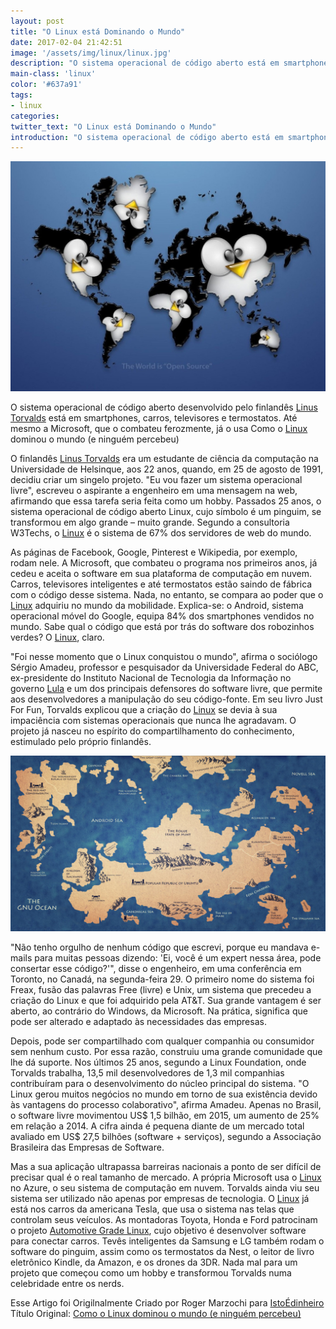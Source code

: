 ```yaml
---
layout: post
title: "O Linux está Dominando o Mundo"
date: 2017-02-04 21:42:51
image: '/assets/img/linux/linux.jpg'
description: "O sistema operacional de código aberto está em smartphones, carros, televisores e termostatos."
main-class: 'linux'
color: '#637a91'
tags:
- linux
categories:
twitter_text: "O Linux está Dominando o Mundo"
introduction: "O sistema operacional de código aberto está em smartphones, carros, televisores e termostatos."
---
```


![Linux](/assets/img/linux/linux.jpg)

O sistema operacional de código aberto desenvolvido pelo finlandês [Linus Torvalds](http://terminalroot.com.br/tags/#linus-torvalds) está em smartphones, carros, televisores e termostatos. Até mesmo a Microsoft, que o combateu ferozmente, já o usa
Como o [Linux](http://terminalroot.com.br/tags/#linux) dominou o mundo (e ninguém percebeu)

O finlandês [Linus Torvalds](http://terminalroot.com.br/tags/#linus-torvalds) era um estudante de ciência da computação na Universidade de Helsinque, aos 22 anos, quando, em 25 de agosto de 1991, decidiu criar um singelo projeto. "Eu vou fazer um sistema operacional livre", escreveu o aspirante a engenheiro em uma mensagem na web, afirmando que essa tarefa seria feita como um hobby. Passados 25 anos, o sistema operacional de código aberto Linux, cujo símbolo é um pinguim, se transformou em algo grande – muito grande. Segundo a consultoria W3Techs, o [Linux](http://terminalroot.com.br/tags/#linux) é o sistema de 67% dos servidores de web do mundo.

As páginas de Facebook, Google, Pinterest e Wikipedia, por exemplo, rodam nele. A Microsoft, que combateu o programa nos primeiros anos, já cedeu e aceita o software em sua plataforma de computação em nuvem. Carros, televisores inteligentes e até termostatos estão saindo de fábrica com o código desse sistema. Nada, no entanto, se compara ao poder que o [Linux](http://terminalroot.com.br/tags/#linux) adquiriu no mundo da mobilidade. Explica-se: o Android, sistema operacional móvel do Google, equipa 84% dos smartphones vendidos no mundo. Sabe qual o código que está por trás do software dos robozinhos verdes? O [Linux](http://terminalroot.com.br/tags/#linux), claro.

"Foi nesse momento que o Linux conquistou o mundo", afirma o sociólogo Sérgio Amadeu, professor e pesquisador da Universidade Federal do ABC, ex-presidente do Instituto Nacional de Tecnologia da Informação no governo [Lula](http://terminalroot.com.br/2014/10/carta-de-stallman-para-dilma-e-os.html) e um dos principais defensores do software livre, que permite aos desenvolvedores a manipulação do seu código-fonte. Em seu livro Just For Fun, Torvalds explicou que a criação do [Linux](http://terminalroot.com.br/tags/#linux) se devia à sua impaciência com sistemas operacionais que nunca lhe agradavam. O projeto já nasceu no espírito do compartilhamento do conhecimento, estimulado pelo próprio finlandês.

![Linux](/assets/img/linux/linux2.jpg)

"Não tenho orgulho de nenhum código que escrevi, porque eu mandava e-mails para muitas pessoas dizendo: 'Ei, você é um expert nessa área, pode consertar esse código?'", disse o engenheiro, em uma conferência em Toronto, no Canadá, na segunda-feira 29. O primeiro nome do sistema foi Freax, fusão das palavras Free (livre) e Unix, um sistema que precedeu a criação do Linux e que foi adquirido pela AT&T. Sua grande vantagem é ser aberto, ao contrário do Windows, da Microsoft. Na prática, significa que pode ser alterado e adaptado às necessidades das empresas.

Depois, pode ser compartilhado com qualquer companhia ou consumidor sem nenhum custo. Por essa razão, construiu uma grande comunidade que lhe dá suporte. Nos últimos 25 anos, segundo a Linux Foundation, onde Torvalds trabalha, 13,5 mil desenvolvedores de 1,3 mil companhias contribuíram para o desenvolvimento do núcleo principal do sistema. "O Linux gerou muitos negócios no mundo em torno de sua existência devido às vantagens do processo colaborativo", afirma Amadeu. Apenas no Brasil, o software livre movimentou US$ 1,5 bilhão, em 2015, um aumento de 25% em relação a 2014. A cifra ainda é pequena diante de um mercado total avaliado em US$ 27,5 bilhões (software + serviços), segundo a Associação Brasileira das Empresas de Software.

Mas a sua aplicação ultrapassa barreiras nacionais a ponto de ser difícil de precisar qual é o real tamanho de mercado. A própria Microsoft usa o [Linux](http://terminalroot.com.br/tags/#linux) no Azure, o seu sistema de computação em nuvem. Torvalds ainda viu seu sistema ser utilizado não apenas por empresas de tecnologia. O [Linux](http://terminalroot.com.br/tags/#linux) já está nos carros da americana Tesla, que usa o sistema nas telas que controlam seus veículos. As montadoras Toyota, Honda e Ford patrocinam o projeto [Automotive Grade Linux](http://terminalroot.com.br/2016/05/linux-para-carros-devera-atender-toda.html), cujo objetivo é desenvolver software para conectar carros. Tevês inteligentes da Samsung e LG também rodam o software do pinguim, assim como os termostatos da Nest, o leitor de livro eletrônico Kindle, da Amazon, e os drones da 3DR. Nada mal para um projeto que começou como um hobby e transformou Torvalds numa celebridade entre os nerds.

Esse Artigo foi Origilnalmente Criado por Roger Marzochi para [IstoÉdinheiro](http://www.istoedinheiro.com.br/noticias/mercado-digital/20160902/como-linux-dominou-mundo-ninguem-percebeu/409564)
Título Original: [Como o Linux dominou o mundo (e ninguém percebeu)](http://www.istoedinheiro.com.br/noticias/mercado-digital/20160902/como-linux-dominou-mundo-ninguem-percebeu/409564)
